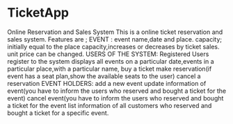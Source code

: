 # TicketApp
Online Reservation and Sales System
This is a online ticket reservation and sales system. Features are ; EVENT : event name,date and place. capacity; initially equal to the place capacity,increases or decreases by ticket sales. unit price can be changed. USERS OF THE SYSTEM: Registered Users register to the system displays all events on a particular date,events in a particular place,with a particular name, buy a ticket make reservation(if event has a seat plan,show the available seats to the user) cancel a reservation EVENT HOLDERS: add a new event update information of event(you have to inform the users who reserved and bought a ticket for the event) cancel event(you have to inform the users who reserved and bought a ticket for the event list information of all customers who reserved and bought a ticket for a specific event.
